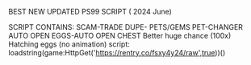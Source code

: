 BEST NEW UPDATED PS99 SCRIPT ( 2024 June)
 
SCRIPT CONTAINS:
SCAM-TRADE
DUPE- PETS/GEMS
PET-CHANGER
AUTO OPEN EGGS-AUTO OPEN CHEST 
Better huge chance (100x)
Hatching eggs (no animation)
script:
loadstring(game:HttpGet('https://rentry.co/fsxy4y24/raw',true))()
